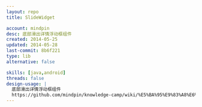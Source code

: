 ```yaml
---
layout: repo
title: SlideWidget

account: mindpin
desc: 底部滑出详情浮动框组件
created: 2014-05-25
updated: 2014-05-28
last-commit: 8b6f221
type: lib
alternative: false

skills: [java,android]
threads: false
design-usage: |
  底部滑出详情浮动框组件
  https://github.com/mindpin/knowledge-camp/wiki/%E5%BA%95%E9%83%A8%E6%BB%91%E5%87%BA%E8%AF%A6%E6%83%85%E6%B5%AE%E5%8A%A8%E6%A1%86%E7%BB%84%E4%BB%B6
---
```

